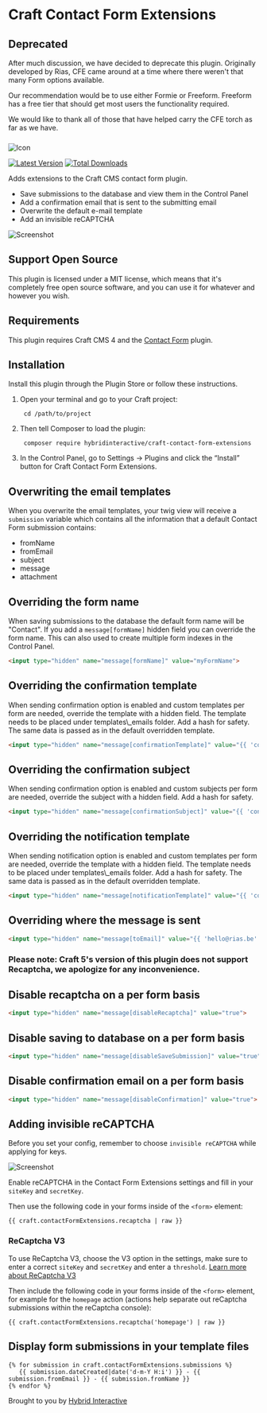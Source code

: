 # Craft Contact Form Extensions 
## Deprecated

After much discussion, we have decided to deprecate this plugin. Originally developed by Rias, CFE came around at a time where there weren't that many Form options available. 

Our recommendation would be to use either Formie or Freeform. Freeform has a free tier that should get most users the functionality required.

We would like to thank all of those that have helped carry the CFE torch as far as we have.

###

![Icon](./src/icon.svg)

[![Latest Version](https://img.shields.io/github/release/hybridinteractive/craft-contact-form-extensions.svg?style=flat-square)](https://github.com/hybridinteractive/craft-contact-form-extensions/releases)
[![Total Downloads](https://img.shields.io/packagist/dt/hybridinteractive/craft-contact-form-extensions.svg?style=flat-square)](https://packagist.org/packages/hybridinteractive/craft-contact-form-extensions)

Adds extensions to the Craft CMS contact form plugin.

- Save submissions to the database and view them in the Control Panel
- Add a confirmation email that is sent to the submitting email
- Overwrite the default e-mail template
- Add an invisible reCAPTCHA

![Screenshot](resources/screenshot.png)

## Support Open Source

This plugin is licensed under a MIT license, which means that it's completely free open source software, and you can use it for whatever and however you wish.

## Requirements

This plugin requires Craft CMS 4 and the [Contact Form](https://github.com/craftcms/contact-form) plugin.

## Installation

Install this plugin through the Plugin Store or follow these instructions.

1. Open your terminal and go to your Craft project:

        cd /path/to/project

2. Then tell Composer to load the plugin:

        composer require hybridinteractive/craft-contact-form-extensions

3. In the Control Panel, go to Settings → Plugins and click the “Install” button for Craft Contact Form Extensions.

## Overwriting the email templates

When you overwrite the email templates, your twig view will receive a `submission` variable which contains all the information that a default Contact Form submission contains:

- fromName
- fromEmail
- subject
- message
- attachment

## Overriding the form name

When saving submissions to the database the default form name will be "Contact". If you add a `message[formName]` hidden field you can override the form name. This can also used to create multiple form indexes in the Control Panel.

```html
<input type="hidden" name="message[formName]" value="myFormName">
```

## Overriding the confirmation template

When sending confirmation option is enabled and custom templates per form are needed, override the template with a hidden field. The template needs to be placed under templates\\_emails folder. Add a hash for safety. The same data is passed as in the default overridden template.

```html
<input type="hidden" name="message[confirmationTemplate]" value="{{ 'contact'|hash }}">
```

## Overriding the confirmation subject

When sending confirmation option is enabled and custom subjects per form are needed, override the subject with a hidden field. Add a hash for safety.

```html
<input type="hidden" name="message[confirmationSubject]" value="{{ 'confirmationSubject'|hash }}">
```

## Overriding the notification template

When sending notification option is enabled and custom templates per form are needed, override the template with a hidden field. The template needs to be placed under templates\\_emails folder. Add a hash for safety. The same data is passed as in the default overridden template.

```html
<input type="hidden" name="message[notificationTemplate]" value="{{ 'contact'|hash }}">
```

## Overriding where the message is sent

```html
<input type="hidden" name="message[toEmail]" value="{{ 'hello@rias.be'|hash }}">
```

### Please note: Craft 5's version of this plugin does not support Recaptcha, we apologize for any inconvenience. 
## Disable recaptcha on a per form basis

```html
<input type="hidden" name="message[disableRecaptcha]" value="true">
```

## Disable saving to database on a per form basis

```html
<input type="hidden" name="message[disableSaveSubmission]" value="true">
```

## Disable confirmation email on a per form basis

```html
<input type="hidden" name="message[disableConfirmation]" value="true">
```

## Adding invisible reCAPTCHA

Before you set your config, remember to choose `invisible reCAPTCHA` while applying for keys.

![Screenshot](resources/recaptcha.jpg)

Enable reCAPTCHA in the Contact Form Extensions settings and fill in your `siteKey` and `secretKey`.

Then use the following code in your forms inside of the `<form>` element:

```twig
{{ craft.contactFormExtensions.recaptcha | raw }}
```

### ReCaptcha V3

To use ReCaptcha V3, choose the V3 option in the settings, make sure to enter a correct `siteKey` and `secretKey` and enter a `threshold`. [Learn more about ReCaptcha V3](https://developers.google.com/recaptcha/docs/v3)

Then include the following code in your forms inside of the `<form>` element, for example for the `homepage` action (actions help separate out reCaptcha submissions within the reCaptcha console):

```twig
{{ craft.contactFormExtensions.recaptcha('homepage') | raw }}
```

## Display form submissions in your template files

```twig
{% for submission in craft.contactFormExtensions.submissions %}
   {{ submission.dateCreated|date('d-m-Y H:i') }} - {{ submission.fromEmail }} - {{ submission.fromName }}
{% endfor %}
```

Brought to you by [Hybrid Interactive](https://hybridinteractive.io/)
